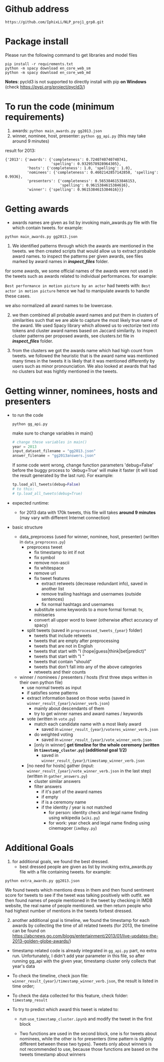 # Github address
```
https://github.com/IphixLi/NLP_proj1_grp8.git
```

# Package install

Please run the following command to get libraries and model files
```
pip install -r requirements.txt
python -m spacy download en_core_web_sm
python -m spacy download en_core_web_md
```

**Notes**: pycld3 is not supported to directly install with pip **on Windows** (check https://pypi.org/project/pycld3/)

# To run the code (minimum requirements)

1. awards: ```python main_awards.py gg2013.json```
2. winner, nominee, host, presenter: ```python gg_api.py``` (this may take around 9 minutes)

result for 2013:

```
{'2013': {'awards': {'completeness': 0.7240740740740741,
                     'spelling': 0.9329578928964305},
          'hosts': {'completeness': 1.0, 'spelling': 1.0},
          'nominees': {'completeness': 0.4602142857142858, 'spelling': 0.9936},
          'presenters': {'completeness': 0.5653846153846153,
                         'spelling': 0.9615384615384616},
          'winner': {'spelling': 0.9615384615384616}}}
```



# Getting awards

- awards names are given as list by invoking main_awards.py file with file which contain tweets.
for example:

```python main_awards.py gg2013.json```


1. We identified patterns through which the awards are mentioned in the tweets. we then created scripts that would allow us to extract probable award names. to inspect the patterns per given awards, see files marked by award names in ***inspect_files*** folder.

for some awards, we some official names of the awards were not used in the tweets such as awards related to individual performances. for example:

```Best performance in motion picture by an actor```
had tweets with:
```Best actor in motion picture```
hence we had to manipulate awards to handle these cases.

we also normalized all award names to be lowercase.



2. we then combined all probable award names and put them in clusters of similarities such that we are able to capture the most likely true name of the award. We used Spacy library which allowed us to vectorize text into tokens and cluster award names based on Jaccard similarity.
to inspect cluster patterns per proposed awards, see clusters.txt file in ***inspect_files*** folder.


3. from the clusters we got the awards name which had high count from tweets. we followed the heuristic that is the award name was mentioned many times in the tweets it is likely that it was mentioned differently by users such as minor pronounciation. We also looked at awards that had no clusters but was hightly mentioned in the tweets.



# Getting winner, nominees, hosts and presenters

- to run the code

    ```
    python gg_api.py
    ```

    make sure to change variables in main()

    ```python
    # change these variables in main()
    year = 2013
    input_dataset_filename = "gg2013.json"
    answer_filename = "gg2013answers.json"
    ```

    If some code went wrong, change function parameters 'debug=False' before the buggy process to 'debug=True' will make it faster (it will load the result generated by the last run). For example:

    ```python
    tp.load_all_tweets(debug=False)
    # to this:
    # tp.load_all_tweets(debug=True)
    ```

- expected runtime:

    - for 2013 data with 170k tweets, this file will takes **around 9 minutes** (may vary with different Internet connection)

- basic structure

    - data_preprocess (used for winner, nominee, host, presenter) (written in ```data_preprocess.py```)
        - preprocess tweet
            - fix timestamp to int if not
            - fix symbol
            - remove non-ascii
            - fix whitespace
            - remove url
            - fix tweet features
                - extract retweets (decrease redundant info), saved in another list
                - remove trailing hashtags and usernames (outside sentences)
                - fix normal hashtags and usernames
            - substitute some keywords to a more formal format: tv, miniseries
            - convert all upper word to lower (otherwise affect accuracy of spacy)
        - split tweets (saved in ```preprocessed_tweets_{year}``` folder)
            - tweets that include retweets
            - tweets that are empty after preprocessing
            - tweets that are not in English
            - tweets that start with "I (hope|guess|think|bet|predict)"
            - tweets that start with "I "
            - tweets that contain "should"
            - tweets that don't fall into any of the above categories
            - retweets and their counts
    - winner / nominees / presenters / hosts (first three steps written in their own python file)
        - use normal tweets as input
        - if satisfies some patterns
        - extract information based on those verbs (saved in ```winner_result_{year}/winner_verb.json```)
            - mainly about descendants of them
            - try to get winner names and award names / keywords
        - vote (written in ```vote.py```)
            - match each candidate name with a most likely award
                - saved in ```winner_result_{year}/voteres_winner_verb.json```
            - do weighted voting
                - saved in ```winner_result_{year}/vote_winner_verb.json```
            - [only in winner] **get timeline for the whole ceremony (written in ```timestamp_cluster.py```) (additional goal 1/2)**
                - saved in ```winner_result_{year}/timestamp_winner_verb.json```
        - [no need for hosts] gather (input: ```winner_result_{year}/vote_winner_verb.json``` in the last step) (written in ```gather_answers.py```)
            - cluster similar answers
            - filter answers
                - if it's part of the award names
                - if empty
                - if is a ceremony name
                - if the identity / year is not matched
                    - for person: identity check and legal name finding using wikipedia (```wiki.py```)
                    - for work: year check and legal name finding using cinemagoer (```imdbpy.py```)

# Additional Goals

1. for additional goals, we found the best dressed.
    - best dressed people are given as list by invoking extra_awards.py file with a file containing tweets.
    for example:


```python extra_awards.py gg2013.json```

We found tweets which mentions dress in them and then found sentiment score for tweets to see if the tweet was talking positively with outfit. we then found names of people mentioned in the tweet by checking in IMDB website, the real name of people mentioned. we then return people who had highest number of mentions in the tweets forbest  dressed.

2. another additional goal is timeline, we found the timestamp for each awards by collecting the time of all related tweets (for 2013, the timeline can be found on https://abcnews.go.com/blogs/entertainment/2013/01/live-updates-the-2013-golden-globe-awards/)

- timestamp related code is already integrated in ```gg_api.py``` part, no extra run. Unfortunately, I didn't add year parameter in this file, so after running gg_api with the given year, timestamp cluster only collects that year's data

- To check the timeline, check json file: ```winner_result_{year}/timestamp_winner_verb.json```, the result is listed in time order;

- To check the data collected for this feature, check folder: ```timestamp_result```

- To try to predict which award this tweet is related to:

    - run ```use_timestamp_cluster.ipynb``` and modify the tweet in the first block

    - Two functions are used in the second block, one is for tweets about nominees, while the other is for presenters (time pattern is slightly different between these two types). Tweets only about winners is not recommended to use, because those functions are based on the tweets timestamp about winners
